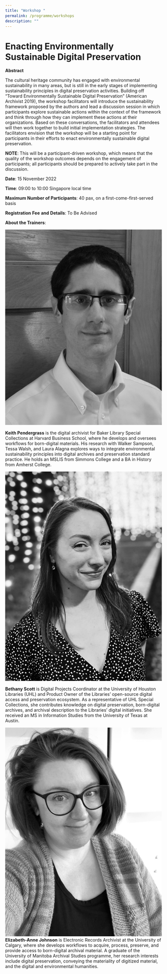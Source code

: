 ```yaml
---
title: "Workshop "
permalink: /programme/workshops
description: ""
---
```

# Enacting Environmentally Sustainable Digital Preservation

**Abstract**

The cultural heritage community has engaged with environmental sustainability in many areas, but is still in the early stages of implementing sustainability principles in digital preservation activities. Building off “Toward Environmentally Sustainable Digital Preservation” (American Archivist 2019), the workshop facilitators will introduce the sustainability framework proposed by the authors and lead a discussion session in which participants explore sustainable actions within the context of the framework and think through how they can implement these actions at their organizations. Based on these conversations, the facilitators and attendees will then work together to build initial implementation strategies. The facilitators envision that the workshop will be a starting point for participants in their efforts to enact environmentally sustainable digital preservation.

**NOTE**: This will be a participant-driven workshop, which means that the quality of the workshop outcomes depends on the engagement of participants; all participants should be prepared to actively take part in the discussion.

**Date**:
15 November 2022

**Time**: 
09:00 to 10:00 Singapore local time 

**Maximum Number of Participants**:
40 pax, on a first-come-first-served basis 

**Registration** **Fee** **and** **Details**: 
To Be Advised 

**About the Trainers**:

![](/images/Picture1_ws.jpg)

**Keith Pendergrass** is the digital archivist for Baker Library Special Collections at Harvard Business School, where he develops and oversees workflows for born-digital materials. His research with Walker Sampson, Tessa Walsh, and Laura Alagna explores ways to integrate environmental sustainability principles into digital archives and preservation standard practice. He holds an MSLIS from Simmons College and a BA in History from Amherst College.

![](/images/D1D92BE9-39C2-466A-886F-7E733E6DBA3B.jpeg)

**Bethany Scott** is Digital Projects Coordinator at the University of Houston Libraries (UHL) and Product Owner of the Libraries’ open-source digital access and preservation ecosystem. As a representative of UHL Special Collections, she contributes knowledge on digital preservation, born-digital archives, and archival description to the Libraries’ digital initiatives. She received an MS in Information Studies from the University of Texas at Austin.

![](/images/EAJheadshotBW.jpg)
**Elizabeth-Anne Johnson** is Electronic Records Archivist at the University of Calgary, where she develops workflows to acquire, process, preserve, and provide access to born-digital archival material. A graduate of the University of Manitoba Archival Studies programme, her research interests include digital preservation, conveying the materiality of digitized material, and the digital and environmental humanities.